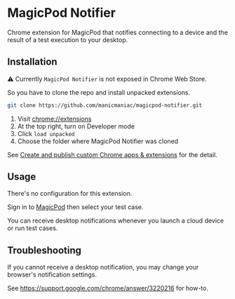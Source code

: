 # MagicPod Notifier

Chrome extension for MagicPod that notifies connecting to a device and the result of a test execution to your desktop.

## Installation

:warning: Currently `MagicPod Notifier` is not exposed in Chrome Web Store.

So you have to clone the repo and install unpacked extensions.

```sh
git clone https://github.com/manicmaniac/magicpod-notifier.git
```

1. Visit [chrome://extensions](chrome://extensions)
2. At the top right, turn on Developer mode
3. Click `load unpacked`
4. Choose the folder where MagicPod Notifier was cloned

See [Create and publish custom Chrome apps & extensions](https://support.google.com/chrome/a/answer/2714278) for the detail.

## Usage

There's no configuration for this extension.

Sign in to [MagicPod](https://app.magicpod.com) then select your test case.

You can receive desktop notifications whenever you launch a cloud device or run test cases.

## Troubleshooting

If you cannot receive a desktop notification, you may change your browser's notification settings.

See https://support.google.com/chrome/answer/3220216 for how-to.
